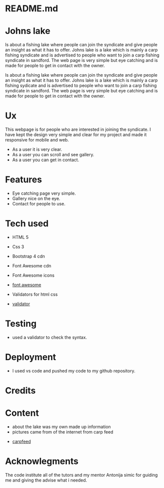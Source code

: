 # README.md

# Johns lake

Is about a fishing lake where people can join the syndicate and give people an insight as what it has to offer. Johns lake is a lake which is mainly a carp fishing syndicate and is advertised to people who want to join a carp fishing syndicate in sandford. The web page is very simple but eye catching and is made for people to get in contact with the owner.

Is about a fishing lake where people can join the syndicate and give people an insight as what it has to offer. Johns lake is a lake which is mainly a carp fishing sydicate and is advertised to people who want to join a carp fishing syndicate in sandford. The web page is very simple but eye catching and is made for people to get in contact with the owner.

# Ux

This webpage is for people who are interested in joining the syndicate. I have kept the design very simple and clear for my project and made it responsive for mobile and web.

- As a user it is very clear.
- As a user you can scroll and see gallery.
- As a user you can get in contact.

# Features

- Eye catching page very simple.
- Gallery nice on the eye.
- Contact for people to use.

# Tech used

- HTML 5

* Css 3

* Bootstrap 4 cdn

- Font Awesome cdn

* Font Awesome icons

- [font awesome](https://fontawesome.com/v4.7.0/icons/)

* Validators for html css

- [validator](https://validator.w3.org)

# Testing

- used a validator to check the syntax.

# Deployment

- I used vs code and pushed my code to my github repository.

# Credits

# Content

- about the lake was my own made up information
- pictures came from of the internet from carp feed

* [carpfeed](https:www.carpfeed.com)

# Acknowlegments

The code institute all of the tutors and my mentor Antonija simic for guiding me and giving the advise what i needed.
